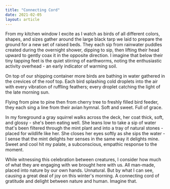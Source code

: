 ```yaml
---
title: "Connecting Cord"
date: 2021-02-05
layout: article
---
```


From my kitchen window I excite as I watch as birds of all different colors, shapes, and sizes gather around the large black tarp we laid to prepare the ground for a new set of raised beds. They each sip from rainwater puddles created during the overnight shower, dipping to sip, then lifting their head upward to gently coax it in the opposite direction. I imagine that below their tiny tapping feet is the quiet stirring of earthworms, noting the enthusiastic activity overhead - an early indicator of warming soil.

On top of our shipping container more birds are bathing in water gathered in the crevices of the roof top. Each bird splashing cold droplets into the air with every vibration of ruffling feathers; every droplet catching the light of the late morning sun.

Flying from pine to pine then from cherry tree to freshly filled bird feeder, they each sing a line from their avian hymnal. Soft and sweet. Full of grace.

In my foreground a gray squirrel walks across the deck, her coat thick, soft, and glossy - she's been eating well. She leans low to take a sip of water that's been filtered through the mint plant and into a tray of natural stones - placed for wildlife like her. She closes her eyes softly as she sips the water - I sense that the mint delights her senses in the same way it delights mine. Sweet and cool hit my palate, a subconscious, empathic response to the moment.

While witnessing this celebration between creatures, I consider how much of what they are engaging with we brought here with us. All man-made, placed into nature by our own hands. Unnatural. But by what I can see, causing a great deal of joy on this winter's morning. A connecting cord of gratitude and delight between nature and human. Imagine that. 